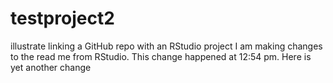 # testproject2
illustrate linking a GitHub repo with an RStudio project
I am making changes to the read me from RStudio.
This change happened at 12:54 pm.
Here is yet another change